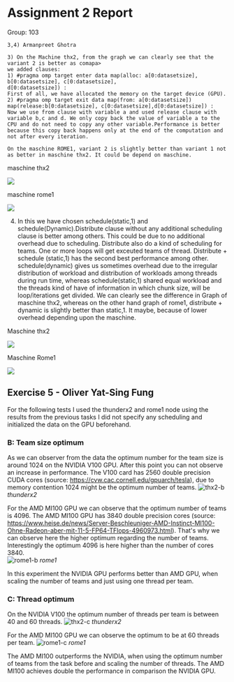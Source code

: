# Assignment 2 Report
Group: 103


    3,4) Armanpreet Ghotra

    3) On the Machine thx2, from the graph we can clearly see that the variant 2 is better as comapa>
    we added clauses:
    1) #pragma omp target enter data map(alloc: a[0:datasetsize], b[0:datasetsize], c[0:datasetsize],
    d[0:datasetsize]) : 
    First of all, we have allocated the memory on the target device (GPU).
    2) #pragma omp target exit data map(from: a[0:datasetsize]) map(release:b[0:datasetsize], c[0:datasetsize],d[0:datasetsize]) : 
    Now we use from clause with variable a and used release clause with variable b,c and d. We only copy back the value of variable a to the CPU and do not need to copy any other variable.Performance is better because this copy back happens only at the end of the computation and not after every iteration.
    
    On the maschine ROME1, variant 2 is slightly better than variant 1 not as better in maschine thx2. It could be depend on maschine. 



maschine thx2

![](graphs/aufgabe3thx2.png)



maschine rome1

![](graphs/aufgabe3rome1.png)



4) In this we have chosen schedule(static,1) and schedule(Dynamic).Distribute clause without any additional scheduling clause is better among others. This could be due to no additional overhead due to scheduling. Distribute also do a kind of scheduling for teams. One or more loops will get exceuted teams of thread. Distribute + schedule (static,1) has the second best performance among other. schedule(dynamic) gives us sometimes overhead due to the irregular distribution of workload and distribution of workloads among threads during run time, whereas schedule(static,1) shared equal workload and the threads kind of have of information in which chunk size, will be loop/iterations get divided. We can clearly see the difference in Graph of maschine thx2, whereas on the other hand graph of rome1, distribute + dynamic is slightly better than static,1. It maybe, because of lower overhead depending upon the maschine.


Maschine thx2

![](graphs/aufgabe4thx2.png)




Maschine Rome1

![](graphs/aufgabe4rom1.png)


## Exercise 5 - Oliver Yat-Sing Fung

For the following tests I used the thunderx2 and rome1 node using the results from the previous tasks I did not specify any scheduling and initialized the data on the GPU beforehand. 

### B: Team size optimum  

As we can observer from the data the optimum number for the team size is around 1024 on the NVIDIA V100 GPU. After this point you can not observe an increase in performance. The V100 card has 2560 double precision CUDA cores (source: https://cvw.cac.cornell.edu/gpuarch/tesla), due to memory contention 1024 might be the optimum number of teams. 
![thx2-b](graphs/5b-thx2.png)
_thunderx2_

For the AMD MI100 GPU we can observe that the optimum number of teams is 4096. The AMD MI100 GPU has 3840 double precision cores  (source: https://www.heise.de/news/Server-Beschleuniger-AMD-Instinct-MI100-Ohne-Radeon-aber-mit-11-5-FP64-TFlops-4960973.html). That's why we can observe here the higher optimum regarding the number of teams. Interestingly the optimum 4096 is here higher than the number of cores 3840.  
![rome1-b](graphs/5b-rome1.png)
_rome1_

In this experiment the NVIDIA GPU performs better than AMD GPU, when scaling the number of teams and just using one thread per team. 

### C: Thread optimum 

On the NVIDIA V100 the optimum number of threads per team is between 40 and 60 threads. 
![thx2-c](graphs/5c-thx2.png)
_thunderx2_

For the AMD MI100 GPU we can observe the optimum to be at 60 threads per team. 
![rome1-c](graphs/5c-rome1.png)
_rome1_

The AMD MI100 outperforms the NVIDIA, when using the optimum number of teams from the task before and scaling the number of threads. The AMD MI100 achieves double the performance in comparison the NVIDIA GPU.  